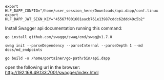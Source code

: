 ```shell
export HLF_DAPP_CONFIG="/home/user_session_here/Downloads/api.dapp/conf.linux.yaml"
export HLF_DAPP_JWT_SIGN_KEY="45567f001601aacb761e13987cddc62ddd49c5b2"
```

Install Swagger api documentation running this command:

```shell
go install github.com/swaggo/swag/cmd/swag@v1.7.0
```

```shell
swag init --parseDependency --parseInternal --parseDepth 1 --md docs/md_endpoints
```

```shell
go build -o /home/portainer/go-path/bin/api.dapp
```


open the following url in the browser: http://192.168.49.133:7001/swagger/index.html
